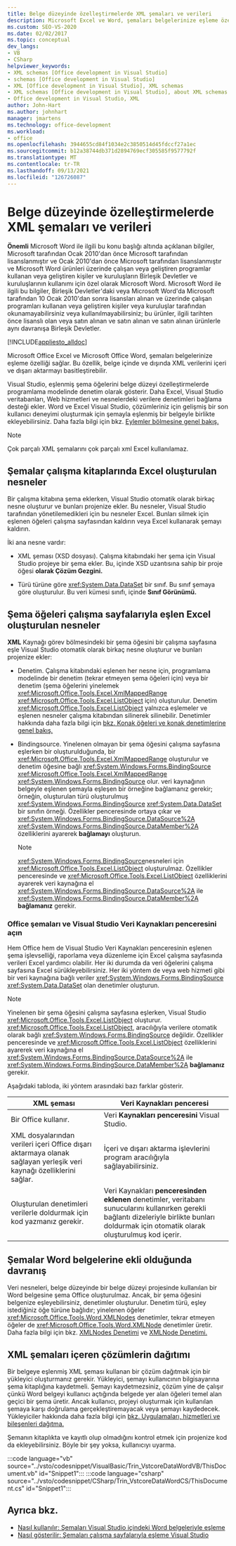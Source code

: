 ```yaml
---
title: Belge düzeyinde özelleştirmelerde XML şemaları ve verileri
description: Microsoft Excel ve Word, şemaları belgelerinize eşleme özelliği sağlar ve belge içinde ve dışında XML verilerini içeri ve dışarı aktarmayı basitleştirebilir.
ms.custom: SEO-VS-2020
ms.date: 02/02/2017
ms.topic: conceptual
dev_langs:
- VB
- CSharp
helpviewer_keywords:
- XML schemas [Office development in Visual Studio]
- schemas [Office development in Visual Studio]
- XML [Office development in Visual Studio], XML schemas
- XML schemas [Office development in Visual Studio], about XML schemas and data
- Office development in Visual Studio, XML
author: John-Hart
ms.author: johnhart
manager: jmartens
ms.technology: office-development
ms.workload:
- office
ms.openlocfilehash: 3944655cd84f1034e2c3850514d45fdccf27a1ec
ms.sourcegitcommit: b12a38744db371d2894769ecf305585f9577792f
ms.translationtype: MT
ms.contentlocale: tr-TR
ms.lasthandoff: 09/13/2021
ms.locfileid: "126726087"
---
```

# <a name="xml-schemas-and-data-in-document-level-customizations"></a>Belge düzeyinde özelleştirmelerde XML şemaları ve verileri
  **Önemli** Microsoft Word ile ilgili bu konu başlığı altında açıklanan bilgiler, Microsoft tarafından Ocak 2010'dan önce Microsoft tarafından lisanslanmıştır ve Ocak 2010'dan önce Microsoft tarafından lisanslanmıştır ve Microsoft Word ürünleri üzerinde çalışan veya geliştiren programlar kullanan veya geliştiren kişiler ve kuruluşların Birleşik Devletler ve kuruluşlarının kullanımı için özel olarak Microsoft Word. Microsoft Word ile ilgili bu bilgiler, Birleşik Devletler'daki veya Microsoft Word'da Microsoft tarafından 10 Ocak 2010'dan sonra lisansları alınan ve üzerinde çalışan programları kullanan veya geliştiren kişiler veya kuruluşlar tarafından okunamayabilirsiniz veya kullanılmayabilirsiniz; bu ürünler, ilgili tarihten önce lisanslı olan veya satın alınan ve satın alınan ve satın alınan ürünlerle aynı davranışa Birleşik Devletler.

 [!INCLUDE[appliesto_alldoc](../vsto/includes/appliesto-alldoc-md.md)]

 Microsoft Office Excel ve Microsoft Office Word, şemaları belgelerinize eşleme özelliği sağlar. Bu özellik, belge içinde ve dışında XML verilerini içeri ve dışarı aktarmayı basitleştirebilir.

 Visual Studio, eşlenmiş şema öğelerini belge düzeyi özelleştirmelerde programlama modelinde denetim olarak gösterir. Daha Excel, Visual Studio veritabanları, Web hizmetleri ve nesnelerdeki verilere denetimleri bağlama desteği ekler. Word ve Excel Visual Studio, çözümleriniz için gelişmiş bir son kullanıcı deneyimi oluşturmak için şemayla eşlenmiş bir belgeyle birlikte ekleyebilirsiniz. Daha fazla bilgi için bkz. [Eylemler bölmesine genel bakış.](../vsto/actions-pane-overview.md)

> [!NOTE]
> Çok parçalı XML şemalarını çok parçalı xml Excel kullanılamaz.

## <a name="objects-created-when-schemas-are-attached-to-excel-workbooks"></a>Şemalar çalışma kitaplarında Excel oluşturulan nesneler
 Bir çalışma kitabına şema eklerken, Visual Studio otomatik olarak birkaç nesne oluşturur ve bunları projenize ekler. Bu nesneler, Visual Studio tarafından yönetilemedikleri için bu nesneler Excel. Bunları silmek için eşlenen öğeleri çalışma sayfasından kaldırın veya Excel kullanarak şemayı kaldırın.

 İki ana nesne vardır:

- XML şeması (XSD dosyası). Çalışma kitabındaki her şema için Visual Studio projeye bir şema ekler. Bu, içinde XSD uzantısına sahip bir proje öğesi **olarak Çözüm Gezgini.**

- Türü türüne göre <xref:System.Data.DataSet> bir sınıf. Bu sınıf şemaya göre oluşturulur. Bu veri kümesi sınıfı, içinde **Sınıf Görünümü.**

## <a name="objects-created-when-schema-elements-are-mapped-to-excel-worksheets"></a>Şema öğeleri çalışma sayfalarıyla eşlen Excel oluşturulan nesneler
 **XML** Kaynağı görev bölmesindeki bir şema öğesini bir çalışma sayfasına eşle Visual Studio otomatik olarak birkaç nesne oluşturur ve bunları projenize ekler:

- Denetim. Çalışma kitabındaki eşlenen her nesne için, programlama modelinde bir denetim (tekrar etmeyen şema öğeleri için) veya bir denetim (şema öğelerini yinelemek <xref:Microsoft.Office.Tools.Excel.XmlMappedRange> <xref:Microsoft.Office.Tools.Excel.ListObject> için) oluşturulur. Denetim <xref:Microsoft.Office.Tools.Excel.ListObject> yalnızca eşlemeler ve eşlenen nesneler çalışma kitabından silinerek silinebilir. Denetimler hakkında daha fazla bilgi için [bkz. Konak öğeleri ve konak denetimlerine genel bakış.](../vsto/host-items-and-host-controls-overview.md)

- Bindingsource. Yinelenen olmayan bir şema öğesini çalışma sayfasına eşlerken bir oluşturulduğunda, bir <xref:Microsoft.Office.Tools.Excel.XmlMappedRange> oluşturulur ve denetim öğesine bağlı <xref:System.Windows.Forms.BindingSource> <xref:Microsoft.Office.Tools.Excel.XmlMappedRange> <xref:System.Windows.Forms.BindingSource> olur. veri kaynağının belgeyle eşlenen şemayla eşleşen bir örneğine bağlamanız gerekir; örneğin, oluşturulan türü oluşturulmuş <xref:System.Windows.Forms.BindingSource> <xref:System.Data.DataSet> bir sınıfın örneği. Özellikler penceresinde ortaya çıkar ve <xref:System.Windows.Forms.BindingSource.DataSource%2A> <xref:System.Windows.Forms.BindingSource.DataMember%2A> özelliklerini ayarerek **bağlamayı** oluşturun.

    > [!NOTE]
    > <xref:System.Windows.Forms.BindingSource>nesneleri için <xref:Microsoft.Office.Tools.Excel.ListObject> oluşturulmaz. Özellikler penceresinde ve <xref:Microsoft.Office.Tools.Excel.ListObject> özelliklerini ayarerek veri kaynağına el <xref:System.Windows.Forms.BindingSource.DataSource%2A> ile <xref:System.Windows.Forms.BindingSource.DataMember%2A> **bağlamanız** gerekir.

### <a name="office-mapped-schemas-and-the-visual-studio-data-sources-window"></a>Office şemaları ve Visual Studio Veri Kaynakları penceresini açın
 Hem Office hem de Visual Studio Veri Kaynakları penceresinin eşlenen şema işlevselliği, raporlama veya düzenleme için Excel çalışma sayfasında verileri Excel yardımcı olabilir.  Her iki durumda da veri öğelerini çalışma sayfasına Excel sürükleyebilirsiniz. Her iki yöntem de veya web hizmeti gibi bir veri kaynağına bağlı veriler <xref:System.Windows.Forms.BindingSource> <xref:System.Data.DataSet> olan denetimler oluşturun.

> [!NOTE]
> Yinelenen bir şema öğesini çalışma sayfasına eşlerken, Visual Studio <xref:Microsoft.Office.Tools.Excel.ListObject> oluşturur. <xref:Microsoft.Office.Tools.Excel.ListObject>, aracılığıyla verilere otomatik olarak bağlı <xref:System.Windows.Forms.BindingSource> değildir. Özellikler penceresinde ve <xref:Microsoft.Office.Tools.Excel.ListObject> özelliklerini ayarerek veri kaynağına el <xref:System.Windows.Forms.BindingSource.DataSource%2A> ile <xref:System.Windows.Forms.BindingSource.DataMember%2A> **bağlamanız** gerekir.

 Aşağıdaki tabloda, iki yöntem arasındaki bazı farklar gösterir.

|XML şeması|Veri Kaynakları penceresi|
|----------------|-------------------------|
|Bir Office kullanır.|Veri **Kaynakları penceresini** Visual Studio.|
|XML dosyalarından verileri içeri Office dışarı aktarmaya olanak sağlayan yerleşik veri kaynağı özelliklerini sağlar.|İçeri ve dışarı aktarma işlevlerini program aracılığıyla sağlayabilirsiniz.|
|Oluşturulan denetimleri verilerle doldurmak için kod yazmanız gerekir.|Veri Kaynakları **penceresinden eklenen** denetimler, veritabanı sunucularını kullanırken gerekli bağlantı dizeleriyle birlikte bunları doldurmak için otomatik olarak oluşturulmuş kod içerir.|

## <a name="behavior-when-schemas-are-attached-to-word-documents"></a>Şemalar Word belgelerine ekli olduğunda davranış
 Veri nesneleri, belge düzeyinde bir belge düzeyi projesinde kullanılan bir Word belgesine şema Office oluşturulmaz. Ancak, bir şema öğesini belgenize eşleyebilirsiniz, denetimler oluşturulur. Denetim türü, eşley istediğiniz öğe türüne bağlıdır; yinelenen öğeler <xref:Microsoft.Office.Tools.Word.XMLNodes> denetimler, tekrar etmeyen öğeler de <xref:Microsoft.Office.Tools.Word.XMLNode> denetimler üretir. Daha fazla bilgi için bkz. [XMLNodes Denetimi](../vsto/xmlnodes-control.md) ve [XMLNode Denetimi.](../vsto/xmlnode-control.md)

## <a name="deployment-of-solutions-that-include-xml-schemas"></a>XML şemaları içeren çözümlerin dağıtımı
 Bir belgeye eşlenmiş XML şeması kullanan bir çözüm dağıtmak için bir yükleyici oluşturmanız gerekir. Yükleyici, şemayı kullanıcının bilgisayarına şema kitaplığına kaydetmeli. Şemayı kaydetmezsiniz, çözüm yine de çalışır çünkü Word belgeyi kullanıcı açtığında belgede yer alan öğeleri temel alan geçici bir şema üretir. Ancak kullanıcı, projeyi oluşturmak için kullanılan şemaya karşı doğrulama gerçekleştiremayacak veya şemayı kaydedecek. Yükleyiciler hakkında daha fazla bilgi için [bkz. Uygulamaları, hizmetleri ve bileşenleri dağıtma.](../deployment/deploying-applications-services-and-components.md)

 Şemanın kitaplıkta ve kayıtlı olup olmadığını kontrol etmek için projenize kod da ekleyebilirsiniz. Böyle bir şey yoksa, kullanıcıyı uyarma.

 :::code language="vb" source="../vsto/codesnippet/VisualBasic/Trin_VstcoreDataWordVB/ThisDocument.vb" id="Snippet1":::
 :::code language="csharp" source="../vsto/codesnippet/CSharp/Trin_VstcoreDataWordCS/ThisDocument.cs" id="Snippet1":::

## <a name="see-also"></a>Ayrıca bkz.

- [Nasıl kullanılır: Şemaları Visual Studio içindeki Word belgeleriyle eşleme](../vsto/how-to-map-schemas-to-word-documents-inside-visual-studio.md)
- [Nasıl gösterilir: Şemaları çalışma sayfalarıyla eşleme Visual Studio](../vsto/how-to-map-schemas-to-worksheets-inside-visual-studio.md)
